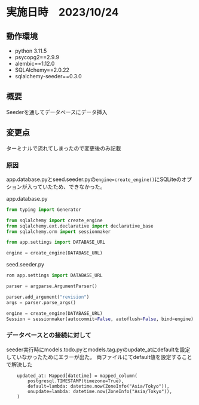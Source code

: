 # 実施日時　2023/10/24

## 動作環境
- python 3.11.5
- psycopg2==2.9.9
- alembic==1.12.0
- SQLAlchemy==2.0.22
- sqlalchemy-seeder==0.3.0

## 概要
Seederを通してデータベースにデータ挿入

## 変更点
ターミナルで流れてしまったので変更後のみ記載

### 原因
app.database.pyとseed.seeder.pyの`engine=create_engine()`にSQLiteのオプションが入っていたため、できなかった。

app.database.py
```python
from typing import Generator

from sqlalchemy import create_engine
from sqlalchemy.ext.declarative import declarative_base
from sqlalchemy.orm import sessionmaker

from app.settings import DATABASE_URL

engine = create_engine(DATABASE_URL)
```


seed.seeder.py
```python
rom app.settings import DATABASE_URL

parser = argparse.ArgumentParser()

parser.add_argument("revision")
args = parser.parse_args()

engine = create_engine(DATABASE_URL)
Session = sessionmaker(autocommit=False, autoflush=False, bind=engine)

```


### データベースとの接続に対して
seeder実行時にmodels.todo.pyとmodels.tag.pyのupdate_atにdefaultを設定していなかったためにエラーが出た。
両ファイルにてdefault値を設定することで解決した
```
    updated_at: Mapped[datetime] = mapped_column(
        postgresql.TIMESTAMP(timezone=True),
        default=lambda: datetime.now(ZoneInfo("Asia/Tokyo")),
        onupdate=lambda: datetime.now(ZoneInfo("Asia/Tokyo")),
    )
```